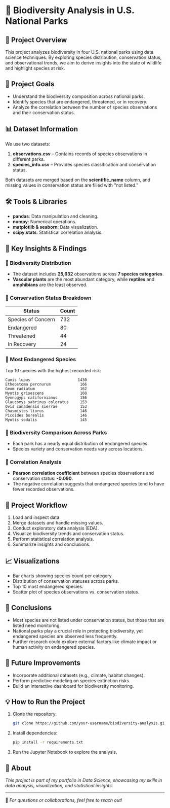 # 🦉 Biodiversity Analysis in U.S. National Parks

## 📌 Project Overview
This project analyzes biodiversity in four U.S. national parks using data science techniques. By exploring species distribution, conservation status, and observational trends, we aim to derive insights into the state of wildlife and highlight species at risk.

## 🎯 Project Goals
- Understand the biodiversity composition across national parks.
- Identify species that are endangered, threatened, or in recovery.
- Analyze the correlation between the number of species observations and their conservation status.

## 📊 Dataset Information
We use two datasets:
1. **observations.csv** – Contains records of species observations in different parks.
2. **species_info.csv** – Provides species classification and conservation status.

Both datasets are merged based on the **scientific_name** column, and missing values in conservation status are filled with "not listed."

## 🛠️ Tools & Libraries
- **pandas**: Data manipulation and cleaning.
- **numpy**: Numerical operations.
- **matplotlib & seaborn**: Data visualization.
- **scipy.stats**: Statistical correlation analysis.

## 📌 Key Insights & Findings
### 🔹 Biodiversity Distribution
- The dataset includes **25,632** observations across **7 species categories**.
- **Vascular plants** are the most abundant category, while **reptiles** and **amphibians** are the least observed.

### 🔹 Conservation Status Breakdown
| Status                | Count |
|----------------------|-------|
| Species of Concern   | 732   |
| Endangered          | 80    |
| Threatened          | 44    |
| In Recovery         | 24    |

### 🔹 Most Endangered Species
Top 10 species with the highest recorded risk:
```
Canis lupus                     1430
Etheostoma percnurum             166
Geum radiatum                    162
Myotis grisescens                160
Gymnogyps californianus          156
Glaucomys sabrinus coloratus     153
Ovis canadensis sierrae          153
Chasmistes liorus                146
Picoides borealis                146
Myotis sodalis                   145
```

### 🔹 Biodiversity Comparison Across Parks
- Each park has a nearly equal distribution of endangered species.
- Species variety and conservation needs vary across locations.

### 🔹 Correlation Analysis
- **Pearson correlation coefficient** between species observations and conservation status: **-0.090**.
- The negative correlation suggests that endangered species tend to have fewer recorded observations.

## 📌 Project Workflow
1. Load and inspect data.
2. Merge datasets and handle missing values.
3. Conduct exploratory data analysis (EDA).
4. Visualize biodiversity trends and conservation status.
5. Perform statistical correlation analysis.
6. Summarize insights and conclusions.

## 📈 Visualizations
- Bar charts showing species count per category.
- Distribution of conservation statuses across parks.
- Top 10 most endangered species.
- Scatter plot of species observations vs. conservation status.

## 📌 Conclusions
- Most species are not listed under conservation status, but those that are listed need monitoring.
- National parks play a crucial role in protecting biodiversity, yet endangered species are observed less frequently.
- Further research could explore external factors like climate impact or human activity on endangered species.

## 🚀 Future Improvements
- Incorporate additional datasets (e.g., climate, habitat changes).
- Perform predictive modeling on species extinction risks.
- Build an interactive dashboard for biodiversity monitoring.

## 💡 How to Run the Project
1. Clone the repository:
   ```bash
   git clone https://github.com/your-username/biodiversity-analysis.git
   ```
2. Install dependencies:
   ```bash
   pip install -r requirements.txt
   ```
3. Run the Jupyter Notebook to explore the analysis.

## 📌 About
*This project is part of my portfolio in Data Science, showcasing my skills in data analysis, visualization, and statistical insights.*

---
📩 *For questions or collaborations, feel free to reach out!*

